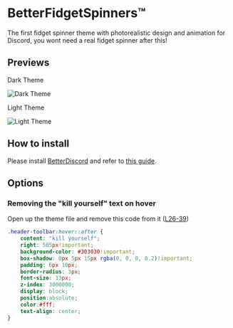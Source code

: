 # BetterFidgetSpinners™
The first fidget spinner theme with photorealistic design and animation for Discord, you wont need a real fidget spinner after this!

## Previews
Dark Theme

![Dark Theme](http://i.imgur.com/nA1TIaE.gif)

Light Theme

![Light Theme](http://i.imgur.com/AvnDffh.gif)

## How to install
Please install [BetterDiscord](http://betterdiscord.net) and refer to [this guide](https://github.com/Jiiks/BetterDiscordApp/wiki/Themes#how-to-add-a-theme).

## Options
### Removing the "kill yourself" text on hover
Open up the theme file and remove this code from it ([L26-39](https://github.com/PointyDev/bd-betterfidgetspinners/blob/master/BetterFidgetSpinners.theme.css#L26-L39))
```css
.header-toolbar:hover::after {
    content: "kill yourself";
    right: 505px!important;
    background-color: #303030!important;
    box-shadow: 0px 5px 15px rgba(0, 0, 0, 0.2)!important;
    padding: 6px 10px;
    border-radius: 3px;
    font-size: 13px;
    z-index: 3000000;
    display: block;
    position:absolute;
    color:#fff;
    text-align: center;
}
```

